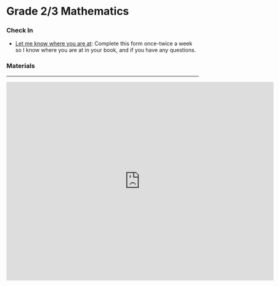# Grade 2/3 Mathematics
### Check In
* <a href="https://docs.google.com/forms/d/e/1FAIpQLSdMiwqHLncy91lFct3eZZ3-9IRj65g8JqL4jYsShjgicSYMKw/viewform?usp=sf_link"> Let me know where you are at</a>: Complete this form once-twice a week so I know where you are at in your book, and if you have any questions. 

### Materials

---

<iframe src="https://docs.google.com/forms/d/e/1FAIpQLScjgjfYmtkwBR4M1iIDJOeQcKTprc6V9MIxYhgCSiHXZtxpIA/viewform?embedded=true" width="700" height="520" frameborder="0" marginheight="0" marginwidth="0" class="frame">Loading…</iframe>
